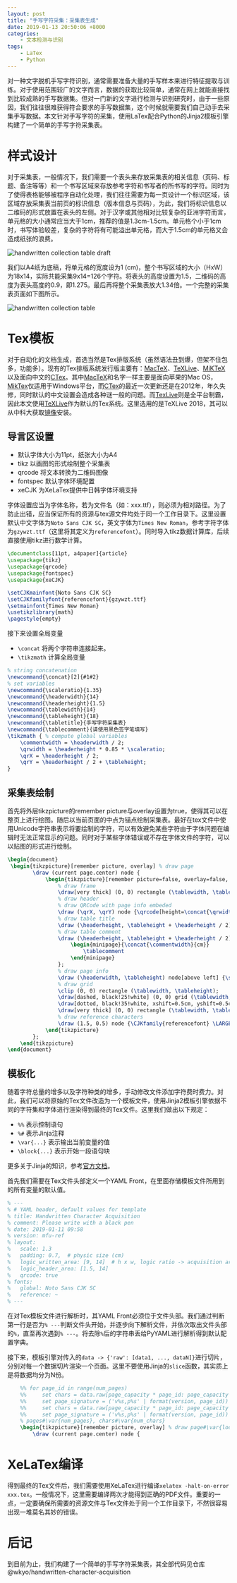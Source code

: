 ```yaml
---
layout: post
title: "手写字符采集：采集表生成"
date: 2019-01-13 20:50:06 +8000
categries:
    - 文本检测与识别
tags:
    - LaTex
    - Python
---
```


对一种文字脱机手写字符识别，通常需要准备大量的手写样本来进行特征提取与训练。对于使用范围较广的文字而言，数据的获取比较简单，通常在网上就能直接找到比较成熟的手写数据集。但对一门新的文字进行检测与识别研究时，由于一些原因，我们往往很难获得符合要求的手写数据集，这个时候就需要我们自己动手去采集手写数据。本文针对手写字符的采集，使用LaTex配合Python的Jinja2模板引擎构建了一个简单的手写字符采集表。

# 样式设计

对于采集表，一般情况下，我们需要一个表头来存放采集表的相关信息（页码、标题、备注等等）和一个书写区域来存放参考字符和书写者的所书写的字符。同时为了使得表格能够被程序自动化处理，我们往往需要为每一页设计一个标识区域，该区域存放采集表当前页的标识信息（版本信息与页码），为此，我们将标识信息以二维码的形式放置在表头的左侧。对于汉字或其他相对比较复杂的亚洲字符而言，单元格的大小通常应当大于1cm，推荐的值是1.3cm-1.5cm。单元格个小于1cm时，书写体验较差，复杂的字符将有可能溢出单元格，而大于1.5cm的单元格又会造成纸张的浪费。

![handwritten collection table draft](/assets/pic/handwritten-collection-table-draft.jpg)

我们以A4纸为底稿，将单元格的宽度设为1 (cm)，整个书写区域的大小（HxW）为18x14，实际共能采集9x14=126个字符。将表头的高度设置为1.5，二维码的高度为表头高度的0.9，即1.275。最后再将整个采集表放大1.34倍。一个完整的采集表页面如下图所示。

![handwritten collection table](/assets/pic/handwritten-collection-table-ready.jpg)

# Tex模板

对于自动化的文档生成，首选当然是Tex排版系统（虽然语法丑到爆，但架不住包多，功能多）。现有的Tex排版系统发行版主要有：[MacTeX][]、[TeXLive][]、[MiKTeX][]以及面向中文的[CTex][]。其中[MacTeX][]和名字一样主要是面向苹果的Mac OS，[MikTex][]仅适用于Windows平台，而[CTex][]的最近一次更新还是在2012年，年久失修，同时默认的中文设置会造成各种谜一般的问题。而[TexLive][]则是全平台制霸，因此本文使用[TeXLive][]作为默认的Tex系统。这里选用的是TeXLive 2018，其可以从中科大获取[镜像][TeXLive-201804-USTC]安装。

## 导言区设置

- 默认字体大小为11pt，纸张大小为A4
- tikz 以画图的形式绘制整个采集表
- qrcode 将文本转换为二维码图像
- fontspec 默认字体环境配置
- xeCJK 为XeLaTex提供中日韩字体环境支持

字体设置应当为字体名称，若为文件名（如：xxx.ttf），则必须为相对路径。为了防止出错，应当保证所有的资源与tex源文件均处于同一个工作目录下。这里设置默认中文字体为`Noto Sans CJK SC`，英文字体为`Times New Roman`，参考字符字体为`gzywzt.ttf`（这里将其定义为`referencefont`）。同时导入tikz数据计算库，后续直接使用tikz进行数学计算。

```tex
\documentclass[11pt, a4paper]{article}
\usepackage{tikz}
\usepackage{qrcode}
\usepackage{fontspec}
\usepackage{xeCJK}

\setCJKmainfont{Noto Sans CJK SC}
\setCJKfamilyfont{referencefont}{gzywzt.ttf}
\setmainfont{Times New Roman}
\usetikzlibrary{math}
\pagestyle{empty}
```

接下来设置全局变量

- `\concat` 将两个字符串连接起来。
- `\tikzmath` 计算全局变量

```tex
% string concatenation
\newcommand{\concat}[2]{#1#2}
% set variables
\newcommand{\scaleratio}{1.35}
\newcommand{\headerwidth}{14}
\newcommand{\headerheight}{1.5}
\newcommand{\tablewidth}{14}
\newcommand{\tableheight}{18}
\newcommand{\tabletitle}{手写字符采集表}
\newcommand{\tablecomment}{请使用黑色签字笔填写}
\tikzmath { % compute global variables
	\commentwidth = \headerwidth / 2;
	\qrwidth = \headerheight * 0.85 * \scaleratio;
	\qrX = \headerheight / 2;
	\qrY = \headerheight / 2 + \tableheight;
}
```

## 采集表绘制

首先将外层tikzpicture的remember picture与overlay设置为true，使得其可以在整页上进行绘图。随后以当前页面的中点为锚点绘制采集表。最好在tex文件中使用Unicode字符串表示将要绘制的字符，可以有效避免某些字符由于字体问题在编辑时无法正常显示的问题。同时对于某些字体错误或不存在字体文件的字符，可以以贴图的形式进行绘制。

```tex
\begin{document}
 \begin{tikzpicture}[remember picture, overlay] % draw page
        \draw (current page.center) node {
            \begin{tikzpicture}[remember picture=false, overlay=false, scale=\scaleratio]
                % draw frame
                \draw[very thick] (0, 0) rectangle (\tablewidth, \tableheight + \headerheight);
                % draw header
                % draw QRCode with page info embeded
                \draw (\qrX, \qrY) node {\qrcode[height=\concat{\qrwidth}{cm}]{page info}};
                % draw table title
                \draw (\headerheight, \tableheight + \headerheight / 2) node[above right] {\LARGE \tabletitle};
                % draw table comment
                \draw (\headerheight, \tableheight + \headerheight / 2) node[below right] {\small
                    \begin{minipage}{\concat{\commentwidth}{cm}}
                        \tablecomment
                    \end{minipage}
                };
                % draw page info
                \draw (\headerwidth, \tableheight) node[above left] {\small page info};
                % draw grid
                \clip (0, 0) rectangle (\tablewidth, \tableheight);
                \draw[dashed, black!25!white] (0, 0) grid (\tablewidth, \tableheight);
                \draw[dotted, black!35!white, xshift=0.5cm, yshift=0.5cm] (-1, -1) grid (\tablewidth, \tableheight);
                \draw[very thick] (0, 0) rectangle (\tablewidth, \tableheight);
                % draw reference characters
                \draw (1.5, 0.5) node {\CJKfamily{referencefont} \LARGE \char"AC01};
            \end{tikzpicture}
        };
    \end{tikzpicture}
\end{document}
```

## 模板化

随着字符总量的增多以及字符种类的增多，手动修改文件添加字符费时费力。对此，我们可以将原始的Tex文件改造为一个模板文件，使用Jinja2模板引擎依据不同的字符集和字体进行渲染得到最终的Tex文件。这里我们做出以下规定：

- `%%` 表示控制语句
- `%#` 表示Jinja注释
- `\var{...}` 表示输出当前变量的值
- `\block{...}` 表示开始一段语句块

更多关于Jinja的知识，参考[官方文档][Jinja]。

首先我们需要在Tex文件头部定义一个YAML Front，在里面存储模板文件所用到的所有变量的默认值。

```tex
% ---
% # YAML header, default values for template
% title: Handwritten Character Acquisition
% comment: Please write with a black pen
% date: 2019-01-11 09:58
% version: mfu-ref
% layout:
%   scale: 1.3
%   padding: 0.7,  # physic size (cm)
%   logic_written_area: [9, 14]  # h x w, logic ratio -> acquisition area: 18 x 14
%   logic_header_area: [1.5, 14]
%   qrcode: true
% fonts:
%   global: Noto Sans CJK SC
%   reference: ~
% ---
```

在对Tex模板文件进行解析时，其YAML Front必须位于文件头部。我们通过判断第一行是否为`% ---`判断文件头开始，并逐步向下解析文件，并依次取出文件头部的`%`，直至再次遇到`% ---`。将去除`%`后的字符串丢给PyYAML进行解析得到默认配置字典。

接下来，模板引擎对传入的`data -> {'raw': [data1, ..., dataN]}`进行切片，分别对每一个数据切片渲染一个页面。这里不要使用Jinja的`slice`函数，其实质上是将数据均分为N份。

```tex
    %% for page_id in range(num_pages)
    %%     set chars = data.raw[page_capacity * page_id: page_capacity * (page_id + 1)]
    %%     set page_signature = ('v%s,p%s' | format(version, page_id))
    %%     set chars = data.raw[page_capacity * page_id: page_capacity * (page_id + 1)]
    %%     set page_signature = ('v%s,p%s' | format(version, page_id))
    % pages#\var{num_pages}, chars#\var{num_chars}
    \begin{tikzpicture}[remember picture, overlay] % draw page#\var{loop.index} chars#\var{chars | length}
        \draw (current page.center) node {
```

# XeLaTex编译

得到最终的Tex文件后，我们需要使用XeLaTex进行编译`xelatex -halt-on-error xxx.tex`。一般情况下，这里需要编译两次才能得到正确的PDF文件。重要的一点，一定要确保所需要的资源文件与Tex文件处于同一个工作目录下，不然很容易出现一堆莫名其妙的错误。

# 后记

到目前为止，我们构建了一个简单的手写字符采集表，其全部代码见仓库 @wkyo/handwritten-character-acquisition


[MacTex]: http://www.mactex.com/
[TeXLive]: https://www.tug.org/texlive/ 
[MiKTeX]: http://www.miktex.org/
[CTex]: http://www.ctex.org/HomePage
[TeXLive-201804-USTC]: https://mirrors.ustc.edu.cn/CTAN/systems/texlive/Images/texlive2018-20180414.iso
[Jinja]: http://jinja.pocoo.org/